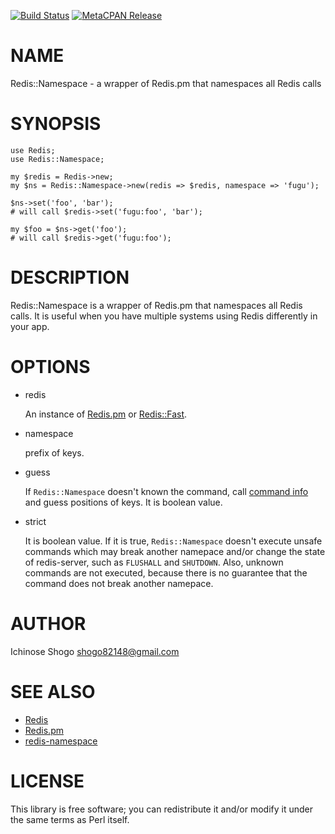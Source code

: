 [![Build Status](https://travis-ci.org/shogo82148/Redis-Namespace.svg?branch=master)](https://travis-ci.org/shogo82148/Redis-Namespace) [![MetaCPAN Release](https://badge.fury.io/pl/Redis-Namespace.svg)](https://metacpan.org/release/Redis-Namespace)
# NAME

Redis::Namespace - a wrapper of Redis.pm that namespaces all Redis calls

# SYNOPSIS

    use Redis;
    use Redis::Namespace;
    
    my $redis = Redis->new;
    my $ns = Redis::Namespace->new(redis => $redis, namespace => 'fugu');
    
    $ns->set('foo', 'bar');
    # will call $redis->set('fugu:foo', 'bar');
    
    my $foo = $ns->get('foo');
    # will call $redis->get('fugu:foo');

# DESCRIPTION

Redis::Namespace is a wrapper of Redis.pm that namespaces all Redis calls.
It is useful when you have multiple systems using Redis differently in your app.

# OPTIONS

- redis

    An instance of [Redis.pm](https://github.com/melo/perl-redis) or [Redis::Fast](https://github.com/shogo82148/Redis-Fast).

- namespace

    prefix of keys.

- guess

    If `Redis::Namespace` doesn't known the command,
    call [command info](http://redis.io/commands/command-info) and guess positions of keys.
    It is boolean value.

- strict

    It is boolean value.
    If it is true, `Redis::Namespace` doesn't execute unsafe commands
    which may break another namepace and/or change the state of redis-server, such as `FLUSHALL` and `SHUTDOWN`.
    Also, unknown commands are not executed, because there is no guarantee that the command does not break another namepace.

# AUTHOR

Ichinose Shogo <shogo82148@gmail.com>

# SEE ALSO

- [Redis](http://redis.io/)
- [Redis.pm](https://github.com/melo/perl-redis)
- [redis-namespace](https://github.com/resque/redis-namespace)

# LICENSE

This library is free software; you can redistribute it and/or modify
it under the same terms as Perl itself.
